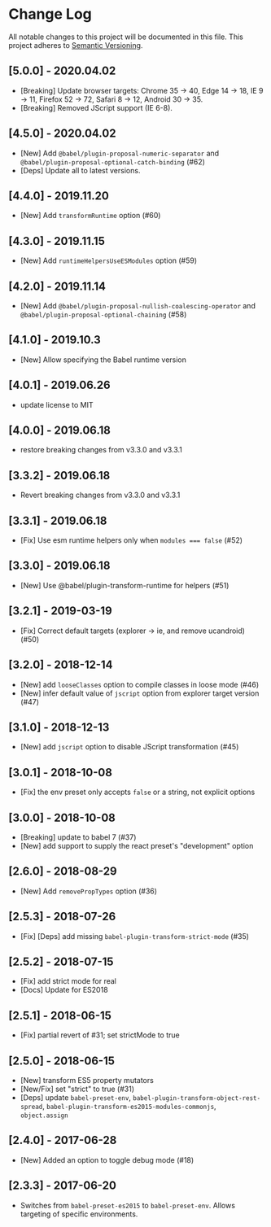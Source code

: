 # Change Log

All notable changes to this project will be documented in this file.
This project adheres to [Semantic Versioning](http://semver.org/).

## [5.0.0] - 2020.04.02
* [Breaking] Update browser targets: Chrome 35 -> 40, Edge 14 -> 18, IE 9 -> 11, Firefox 52 -> 72, Safari 8 -> 12, Android 30 -> 35.
* [Breaking] Removed JScript support (IE 6-8).

## [4.5.0] - 2020.04.02
* [New] Add `@babel/plugin-proposal-numeric-separator` and `@babel/plugin-proposal-optional-catch-binding` (#62)
* [Deps] Update all to latest versions.

## [4.4.0] - 2019.11.20
* [New] Add `transformRuntime` option (#60)

## [4.3.0] - 2019.11.15
* [New] Add `runtimeHelpersUseESModules` option (#59)

## [4.2.0] - 2019.11.14
* [New] Add `@babel/plugin-proposal-nullish-coalescing-operator` and `@babel/plugin-proposal-optional-chaining` (#58)

## [4.1.0] - 2019.10.3
* [New] Allow specifying the Babel runtime version

## [4.0.1] - 2019.06.26
* update license to MIT

## [4.0.0] - 2019.06.18
* restore breaking changes from v3.3.0 and v3.3.1

## [3.3.2] - 2019.06.18
* Revert breaking changes from v3.3.0 and v3.3.1

## [3.3.1] - 2019.06.18
* [Fix] Use esm runtime helpers only when `modules === false` (#52)

## [3.3.0] - 2019.06.18
* [New] Use @babel/plugin-transform-runtime for helpers (#51)

## [3.2.1] - 2019-03-19
* [Fix] Correct default targets (explorer -> ie, and remove ucandroid) (#50)

## [3.2.0] - 2018-12-14
* [New] add `looseClasses` option to compile classes in loose mode (#46)
* [New] infer default value of `jscript` option from explorer target version (#47)

## [3.1.0] - 2018-12-13
* [New] add `jscript` option to disable JScript transformation (#45)

## [3.0.1] - 2018-10-08
* [Fix] the env preset only accepts `false` or a string, not explicit options

## [3.0.0] - 2018-10-08
* [Breaking] update to babel 7 (#37)
* [New] add support to supply the react preset's "development" option

## [2.6.0] - 2018-08-29
* [New] Add `removePropTypes` option (#36)

## [2.5.3] - 2018-07-26
* [Fix] [Deps] add missing `babel-plugin-transform-strict-mode` (#35)

## [2.5.2] - 2018-07-15
* [Fix] add strict mode for real
* [Docs] Update for ES2018

## [2.5.1] - 2018-06-15
* [Fix] partial revert of #31; set strictMode to true

## [2.5.0] - 2018-06-15
* [New] transform ES5 property mutators
* [New/Fix] set "strict" to true (#31)
* [Deps] update `babel-preset-env`, `babel-plugin-transform-object-rest-spread`, `babel-plugin-transform-es2015-modules-commonjs`, `object.assign`

## [2.4.0] - 2017-06-28
* [New] Added an option to toggle debug mode (#18)

## [2.3.3] - 2017-06-20

* Switches from `babel-preset-es2015` to `babel-preset-env`.
  Allows targeting of specific environments.
